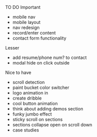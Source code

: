 TO DO
Important
* mobile nav
* mobile layout
* nav redesign
* record/enter content
* contact form functionality

Lesser
* add resume/phone num? to contact
* modal hide on click outside

Nice to have
* scroll detection
* paint bucket color switcher
* logo animation in
* create dribble
* cool button animation
* think about adding demos section
* funky jumbo effect
* sticky scroll on sections
* sections collapse open on scroll down
* case studies